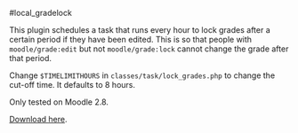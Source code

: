 #local_gradelock

This plugin schedules a task that runs every hour to lock grades after a certain period if they have been edited.
This is so that people with `moodle/grade:edit` but not `moodle/grade:lock` cannot change the grade after that period.

Change `$TIMELIMITHOURS` in `classes/task/lock_grades.php` to change the cut-off time. It defaults to 8 hours.

Only tested on Moodle 2.8.

[Download here](https://github.com/ispedals/moodle-local_gradelock/releases/latest).